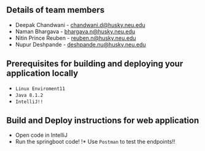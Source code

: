## Details of team members

* Deepak Chandwani - chandwani.d@husky.neu.edu
* Naman Bhargava - bhargava.n@husky.neu.edu
* Nitin Prince Reuben - reuben.n@husky.neu.edu
* Nupur Deshpande - deshpande.nu@husky.neu.edu

## Prerequisites for building and deploying your application locally

* `Linux Enviroment11`
* `Java 8.1.2`
* `IntelliJ!!`

## Build and Deploy instructions for web application

* Open code in IntelliJ
* Run the springboot code!
!* Use `Postman` to test the endpoints!!
